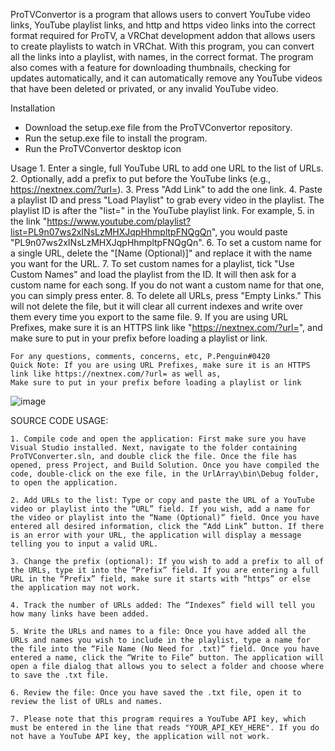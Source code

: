 ProTVConvertor is a program that allows users to convert YouTube video links, YouTube playlist links, and http and https video links into the correct format required for ProTV, a VRChat development addon that allows users to create playlists to watch in VRChat. With this program, you can convert all the links into a playlist, with names, in the correct format. The program also comes with a feature for downloading thumbnails, checking for updates automatically, and it can automatically remove any YouTube videos that have been deleted or privated, or any invalid YouTube video.

Installation
- Download the setup.exe file from the ProTVConvertor repository.
- Run the setup.exe file to install the program.
- Run the ProTVConvertor desktop icon

Usage
	1. Enter a single, full YouTube URL to add one URL to the list of URLs.
	2. Optionally, add a prefix to put before the YouTube links (e.g., https://nextnex.com/?url=).
	3. Press "Add Link" to add the one link.
	4. Paste a playlist ID and press "Load Playlist" to grab every video in the playlist. The playlist ID is after the "list=" in the YouTube playlist link. For example, 	5. in the link "https://www.youtube.com/playlist?list=PL9n07ws2xINsLzMHXJqpHhmpltpFNQgQn", you would paste "PL9n07ws2xINsLzMHXJqpHhmpltpFNQgQn".
	6. To set a custom name for a single URL, delete the "[Name (Optional)]" and replace it with the name you want for the URL.
	7. To set custom names for a playlist, tick "Use Custom Names" and load the playlist from the ID. It will then ask for a custom name for each song. If you do not want a custom name for that one, you can simply press enter.
	8. To delete all URLs, press "Empty Links." This will not delete the file, but it will clear all current indexes and write over them every time you export to the same file.
	9. If you are using URL Prefixes, make sure it is an HTTPS link like "https://nextnex.com/?url=", and make sure to put in your prefix before loading a playlist or link.
 
 	For any questions, comments, concerns, etc, P.Penguin#0420
	Quick Note: If you are using URL Prefixes, make sure it is an HTTPS link like https://nextnex.com/?url= as well as,
	Make sure to put in your prefix before loading a playlist or link

![image](https://user-images.githubusercontent.com/114284668/212461669-486d9c18-39f3-43a8-9be9-60d3dde40dda.png)

SOURCE CODE USAGE:

	1. Compile code and open the application: First make sure you have Visual Studio installed. Next, navigate to the folder containing ProTVConverter.sln, and double click the file. Once the file has opened, press Project, and Build Solution. Once you have compiled the code, double-click on the exe file, in the UrlArray\bin\Debug folder, to open the application.
	
	2. Add URLs to the list: Type or copy and paste the URL of a YouTube video or playlist into the “URL” field. If you wish, add a name for the video or playlist into the “Name (Optional)” field. Once you have entered all desired information, click the “Add Link” button. If there is an error with your URL, the application will display a message telling you to input a valid URL.

	3. Change the prefix (optional): If you wish to add a prefix to all of the URLs, type it into the “Prefix” field. If you are entering a full URL in the “Prefix” field, make sure it starts with “https” or else the application may not work.

	4. Track the number of URLs added: The “Indexes” field will tell you how many links have been added.

	5. Write the URLs and names to a file: Once you have added all the URLs and names you wish to include in the playlist, type a name for the file into the “File Name (No Need for .txt)” field. Once you have entered a name, click the “Write to File” button. The application will open a file dialog that allows you to select a folder and choose where to save the .txt file.

	6. Review the file: Once you have saved the .txt file, open it to review the list of URLs and names.

	7. Please note that this program requires a YouTube API key, which must be entered in the line that reads "YOUR_API_KEY_HERE". If you do not have a YouTube API key, the application will not work.

